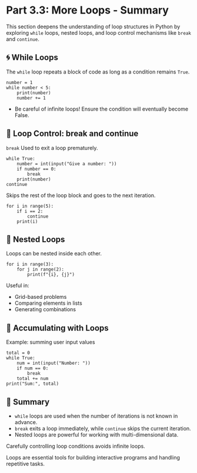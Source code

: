 # Part 3.3: More Loops - Summary

This section deepens the understanding of loop structures in Python by exploring `while` loops, nested loops, and loop control mechanisms like `break` and `continue`.

## 🌀 While Loops

The `while` loop repeats a block of code as long as a condition remains `True`.
```
number = 1
while number < 5:
    print(number)
    number += 1
```
- Be careful of infinite loops! Ensure the condition will eventually become False.

## 🔁 Loop Control: break and continue
`break`
Used to exit a loop prematurely.
```
while True:
    number = int(input("Give a number: "))
    if number == 0:
        break
    print(number)
continue
```
Skips the rest of the loop block and goes to the next iteration.
```
for i in range(5):
    if i == 2:
        continue
    print(i)
```
## 🔂 Nested Loops
Loops can be nested inside each other.
```
for i in range(3):
    for j in range(2):
        print(f"{i}, {j}")
```
Useful in:  
- Grid-based problems
- Comparing elements in lists
- Generating combinations

## 🧮 Accumulating with Loops
Example: summing user input values
```
total = 0
while True:
    num = int(input("Number: "))
    if num == 0:
        break
    total += num
print("Sum:", total)
```
## 📌 Summary
- `while` loops are used when the number of iterations is not known in advance.
- `break` exits a loop immediately, while `continue` skips the current iteration.
- Nested loops are powerful for working with multi-dimensional data.

Carefully controlling loop conditions avoids infinite loops.

Loops are essential tools for building interactive programs and handling repetitive tasks.

